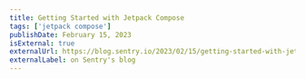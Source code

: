 ```yaml
---
title: Getting Started with Jetpack Compose
tags: ['jetpack compose']
publishDate: February 15, 2023
isExternal: true
externalUrl: https://blog.sentry.io/2023/02/15/getting-started-with-jetpack-compose
externalLabel: on Sentry's blog
---
```

